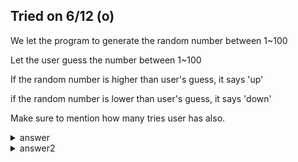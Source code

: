 Tried on 6/12 (o)
---

We let the program to generate the random number between 1~100

Let the user guess the number between 1~100

If the random number is higher than user's guess, it says 'up'

if the random number is lower than user's guess, it says 'down'

Make sure to mention how many tries user has also.

<details>
  <summary>answer</summary>
  
  ```py
  import random

  #create a random number between 1~100, 101 is exclusive
  real_number = random.randrange(1,101)
  
  #count variable to keep track of counts
  count = 0

  
  
  user_guess = int(input("Enter a number (1~100) : "))
  count += 1
  
  if user_guess > real_number:
      print(f"down\ncount: {count}")
  elif user_guess < real_number:
      print(f"up\ncount: {count}")
  else:
      print(f"Correct! I think it is time to buy lottery ticket!\ncount: {count}")

  while count>=1:

      user_guess = int(input("\nEnter a number(1~100) : "))
      count += 1

      if user_guess > real_number:
          print(f"down\ncount: {count}")
      elif user_guess < real_number:
          print(f"up\ncount: {count}")
      else:
          print(f"Correct\ncount: {count}")
          break
  ```
</details>
<details>
  <summary>answer2</summary>
  
  ```py
  from random import randint
  real = randint(1,100)
  count = 0

  a =int(input("What is your guess? Enter a number\n"))
  count += 1
  if a > real:
      print(f"\ndown, count : {count}")
  elif a < real:
      print(f"\nup, count : {count}")
  else:
      print(f"\nwow correct!, count : {count}")

  while real != a:
      a = int(input("\nWhat is your guess? Enter a number\n"))
      count += 1
      if a > real:
          print(f"\ndown, count : {count}")
      elif a < real:
          print(f"\nup, count : {count}")
      else:
          print(f"\nwow correct!, count : {count}")
  ```
</details>               
